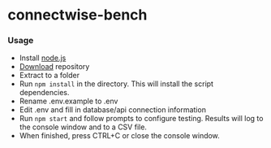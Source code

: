 # connectwise-bench

### Usage

- Install [node.js](https://nodejs.org/en/download/current/) 
- [Download](https://github.com/k-grube/connectwise-bench/archive/master.zip) repository
- Extract to a folder
- Run `npm install` in the directory.  This will install the script dependencies.
- Rename .env.example to .env
- Edit .env and fill in database/api connection information
- Run `npm start` and follow prompts to configure testing.  Results will log to the console window and to a CSV file. 
- When finished, press CTRL+C or close the console window. 
